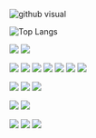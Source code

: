 <!--
**raoits/raoits** is a ✨ _special_ ✨ repository because its `README.md` (this file) appears on your GitHub profile.

Here are some ideas to get you started:

- 🔭 I’m currently working on ...
- 🌱 I’m currently learning ...
- 👯 I’m looking to collaborate on ...
- 🤔 I’m looking for help with ...
- 💬 Ask me about ...
- 📫 How to reach me: ...
- 😄 Pronouns: ...
- ⚡ Fun fact: ...
-->

![github visual](https://github-readme-stats.vercel.app/api?username=raoits&count_private=true&show_icons=true&theme=onedark)

![Top Langs](https://github-readme-stats.vercel.app/api/top-langs/?username=raoits&layout=compact&show_icons=true&theme=onedark)

![](https://img.shields.io/badge/OS-Windows-informational?style=for-the-badge&labelColor=000000&logo=Windows&logoColor=white)
![](https://img.shields.io/badge/OS-Linux-informational?style=for-the-badge&labelColor=000000&logo=Linux&logoColor=white)

![](https://img.shields.io/badge/IDE-Atom-informational?style=for-the-badge&labelColor=000000&logo=Atom&logoColor=white)
![](https://img.shields.io/badge/Version_manager-Git-informational?style=for-the-badge&labelColor=000000&logo=Git&logoColor=white)
![](https://img.shields.io/badge/Database-MongoDB-informational?style=for-the-badge&labelColor=000000&logo=MongoDB&logoColor=white)
![](https://img.shields.io/badge/Web_Server-nginx-informational?style=for-the-badge&labelColor=000000&logo=nginx&logoColor=white)
![](https://img.shields.io/badge/Web_Browser-Firefox-informational?style=for-the-badge&labelColor=000000&logo=Firefox-Browser&logoColor=white)
![](https://img.shields.io/badge/Command_Line-bash-informational?style=for-the-badge&labelColor=000000&logo=PowerShell&logoColor=white)
![](https://img.shields.io/badge/Command_Line-PowerShell-informational?style=for-the-badge&labelColor=000000&logo=PowerShell&logoColor=white)

![](https://img.shields.io/badge/Vector_editor-Affinity_Designer-informational?style=for-the-badge&labelColor=000000&logo=Affinity-Designer&logoColor=white)
![](https://img.shields.io/badge/Photo_editor-Affinity_Photo-informational?style=for-the-badge&labelColor=000000&logo=Affinity-Photo&logoColor=white)
![](https://img.shields.io/badge/publishing_software-Affinity_Publisher-informational?style=for-the-badge&labelColor=000000&logo=Affinity-Publisher&logoColor=white)

![](https://img.shields.io/badge/Language-c%23-informational?style=for-the-badge&labelColor=000000&logo=c-sharp&logoColor=white)
![](https://img.shields.io/badge/Language-PHP-informational?style=for-the-badge&labelColor=000000&logo=php&logoColor=white)

![](https://img.shields.io/badge/Language-Html-informational?style=for-the-badge&labelColor=000000&logo=HTML5&logoColor=white)
![](https://img.shields.io/badge/Language-Css-informational?style=for-the-badge&labelColor=000000&logo=CSS3&logoColor=white)
![](https://img.shields.io/badge/Language-JavaScript-informational?style=for-the-badge&labelColor=000000&logo=JavaScript&logoColor=white)

<!--
# libraries i like
![](https://img.shields.io/badge/Bundler-Rollup-informational?style=for-the-badge&labelColor=000000&logo=Rollup.js&logoColor=white)
![](https://img.shields.io/badge/Javascript_Framework-Svelte-informational?style=for-the-badge&labelColor=000000&logo=Svelte&logoColor=white)
-->
